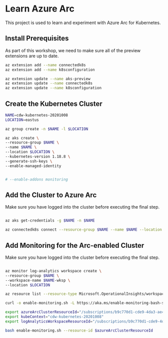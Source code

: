 # Learn Azure Arc

This project is used to learn and experiment with Azure Arc for Kubernetes.

## Install Prerequisites

As part of this workshop, we need to make sure all of the preview extensions are up to date.

```bash
az extension add --name connectedk8s
az extension add --name k8sconfiguration

az extension update --name aks-preview
az extension update --name connectedk8s
az extension update --name k8sconfiguration
```

## Create the Kubernetes Cluster

```bash
NAME=cdw-kubernetes-20201008
LOCATION=eastus

az group create -n $NAME -l $LOCATION

az aks create \
--resource-group $NAME \
--name $NAME \
--location $LOCATION \
--kubernetes-version 1.18.8 \
--generate-ssh-keys \
--enable-managed-identity


# --enable-addons monitoring
```

## Add the Cluster to Azure Arc

Make sure you have logged into the cluster before executing the final step.

```bash

az aks get-credentials -g $NAME -n $NAME

az connectedk8s connect --resource-group $NAME --name $NAME --location $LOCATION

```

## Add Monitoring for the Arc-enabled Cluster

Make sure you have logged into the cluster before executing the final step.

```bash

az monitor log-analytics workspace create \
--resource-group $NAME \
--workspace-name $NAME-wksp \
--location $LOCATION

az resource list --resource-type Microsoft.OperationalInsights/workspaces -o json

curl -o enable-monitoring.sh -L https://aka.ms/enable-monitoring-bash-script

export azureArcClusterResourceId="/subscriptions/b9c770d1-cde9-4da3-ae40-95ce1a4fac0c/resourceGroups/cdw-kubernetes-20201008/providers/Microsoft.Kubernetes/connectedClusters/cdw-kubernetes-20201008"
export kubeContext="cdw-kubernetes-20201008"
export logAnalyticsWorkspaceResourceId="/subscriptions/b9c770d1-cde9-4da3-ae40-95ce1a4fac0c/resourcegroups/cdw-kubernetes-20201008/providers/microsoft.operationalinsights/workspaces/cdw-kubernetes-20201008-wksp"

bash enable-monitoring.sh --resource-id $azureArcClusterResourceId

```
